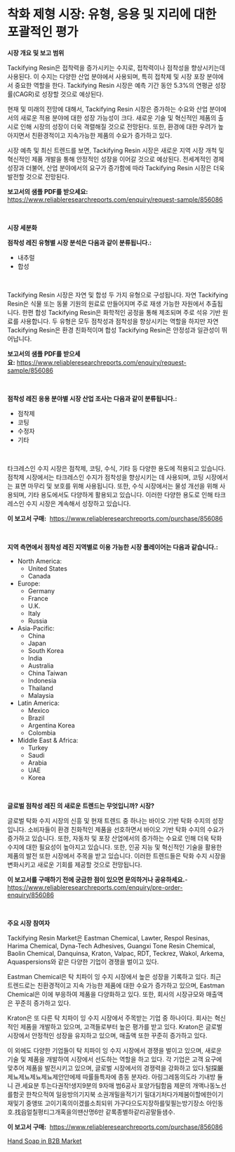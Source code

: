 <p><h1>착화 제형 시장: 유형, 응용 및 지리에 대한 포괄적인 평가</h1></p><p><strong>시장 개요 및 보고 범위</strong></p>
<p><p>Tackifying Resin은 접착력을 증가시키는 수지로, 접착력이나 점착성을 향상시키는데 사용된다. 이 수지는 다양한 산업 분야에서 사용되며, 특히 접착제 및 시장 포장 분야에서 중요한 역할을 한다. Tackifying Resin 시장은 예측 기간 동안 5.3%의 연평균 성장률(CAGR)로 성장할 것으로 예상된다. </p><p>현재 및 미래의 전망에 대해서, Tackifying Resin 시장은 증가하는 수요와 산업 분야에서의 새로운 적용 분야에 대한 성장 가능성이 크다. 새로운 기술 및 혁신적인 제품의 출시로 인해 시장의 성장이 더욱 격렬해질 것으로 전망된다. 또한, 환경에 대한 우려가 높아지면서 친환경적이고 지속가능한 제품의 수요가 증가하고 있다.</p><p>시장 예측 및 최신 트렌드를 보면, Tackifying Resin 시장은 새로운 지역 시장 개척 및 혁신적인 제품 개발을 통해 안정적인 성장을 이어갈 것으로 예상된다. 전세계적인 경제 성장과 더불어, 산업 분야에서의 요구가 증가함에 따라 Tackifying Resin 시장은 더욱 발전할 것으로 전망된다.</p></p>
<p><strong>보고서의 샘플 PDF를 받으세요:</strong> <a href="https://www.reliableresearchreports.com/enquiry/request-sample/856086">https://www.reliableresearchreports.com/enquiry/request-sample/856086</a></p>
<p>&nbsp;</p>
<p><strong>시장 세분화</strong></p>
<p><strong>점착성 레진 유형별 시장 분석은 다음과 같이 분류됩니다.:</strong></p>
<p><ul><li>내추럴</li><li>합성</li></ul></p>
<p>&nbsp;</p>
<p><p>Tackifying Resin 시장은 자연 및 합성 두 가지 유형으로 구성됩니다. 자연 Tackifying Resin은 식물 또는 동물 기원의 원료로 만들어지며 주로 재생 가능한 자원에서 추출됩니다. 한편 합성 Tackifying Resin은 화학적인 공정을 통해 제조되며 주로 석유 기반 원료를 사용합니다. 두 유형은 모두 점착성과 점착성을 향상시키는 역할을 하지만 자연 Tackifying Resin은 환경 친화적이며 합성 Tackifying Resin은 안정성과 일관성이 뛰어납니다.</p></p>
<p><strong>보고서의 샘플 PDF를 받으세요:</strong>&nbsp;<a href="https://www.reliableresearchreports.com/enquiry/request-sample/856086">https://www.reliableresearchreports.com/enquiry/request-sample/856086</a></p>
<p>&nbsp;</p>
<p><strong> 점착성 레진 응용 분야별 시장 산업 조사는 다음과 같이 분류됩니다.:</strong></p>
<p><ul><li>점착제</li><li>코팅</li><li>수정자</li><li>기타</li></ul></p>
<p>&nbsp;</p>
<p><p>타크레스인 수지 시장은 점착제, 코팅, 수식, 기타 등 다양한 용도에 적용되고 있습니다. 점착제 시장에서는 타크레스인 수지가 점착성을 향상시키는 데 사용되며, 코팅 시장에서는 표면 마무리 및 보호를 위해 사용됩니다. 또한, 수식 시장에서는 물성 개선을 위해 사용되며, 기타 용도에서도 다양하게 활용되고 있습니다. 이러한 다양한 용도로 인해 타크레스인 수지 시장은 계속해서 성장하고 있습니다.</p></p>
<p><strong>이 보고서 구매:</strong>&nbsp; <a href="https://www.reliableresearchreports.com/purchase/856086">https://www.reliableresearchreports.com/purchase/856086</a></p>
<p>&nbsp;</p>
<p><strong>지역 측면에서 점착성 레진 지역별로 이용 가능한 시장 플레이어는 다음과 같습니다.:</strong></p>
<p><ul>
    <li>
        North America:
        <ul>
            <li>United States</li>
            <li>Canada</li>
        </ul>
    </li>
    <li>
        Europe:
        <ul>
            <li>Germany</li>
            <li>France</li>
            <li>U.K.</li>
            <li>Italy</li>
            <li>Russia</li>
        </ul>
    </li>
    <li>
        Asia-Pacific:
        <ul>
            <li>China</li>
            <li>Japan</li>
            <li>South Korea</li>
            <li>India</li>
            <li>Australia</li>
            <li>China Taiwan</li>
            <li>Indonesia</li>
            <li>Thailand</li>
            <li>Malaysia</li>
        </ul>
    </li>
    <li>
        Latin America:
        <ul>
            <li>Mexico</li>
            <li>Brazil</li>
            <li>Argentina Korea</li>
            <li>Colombia</li>
        </ul>
    </li>
    <li>
        Middle East & Africa:
        <ul>
            <li>Turkey</li>
            <li>Saudi</li>
            <li>Arabia</li>
            <li>UAE</li>
            <li>Korea</li>
        </ul>
    </li>
    </ul></p>
<p>&nbsp;</p>
<p><strong>글로벌 점착성 레진 의 새로운 트렌드는 무엇입니까? 시장?</strong></p>
<p><p>글로벌 탁화 수지 시장의 신흥 및 현재 트렌드 중 하나는 바이오 기반 탁화 수지의 성장입니다. 소비자들이 환경 친화적인 제품을 선호하면서 바이오 기반 탁화 수지의 수요가 증가하고 있습니다. 또한, 자동차 및 포장 산업에서의 증가하는 수요로 인해 더욱 탁화 수지에 대한 필요성이 높아지고 있습니다. 또한, 인공 지능 및 혁신적인 기술을 활용한 제품의 발전 또한 시장에서 주목을 받고 있습니다. 이러한 트렌드들은 탁화 수지 시장을 변화시키고 새로운 기회를 제공할 것으로 전망됩니다.</p></p>
<p><strong>이 보고서를 구매하기 전에 궁금한 점이 있으면 문의하거나 공유하세요.</strong>- <a href="https://www.reliableresearchreports.com/enquiry/pre-order-enquiry/856086">https://www.reliableresearchreports.com/enquiry/pre-order-enquiry/856086</a></p>
<p>&nbsp;</p>
<p><strong>주요 시장 참여자</strong></p>
<p><p>Tackifying Resin Market은 Eastman Chemical, Lawter, Respol Resinas, Harima Chemical, Dyna-Tech Adhesives, Guangxi Tone Resin Chemical, Baolin Chemical, Danquinsa, Kraton, Valpac, RDT, Teckrez, Wakol, Arkema, Aquaspersions와 같은 다양한 기업이 경쟁을 벌이고 있다.</p><p>Eastman Chemical은 탁 치파이 잉 수지 시장에서 높은 성장을 기록하고 있다. 최근 트렌드로는 친환경적이고 지속 가능한 제품에 대한 수요가 증가하고 있으며, Eastman Chemical은 이에 부응하여 제품을 다양화하고 있다. 또한, 회사의 시장규모와 매출액은 꾸준히 증가하고 있다.</p><p>Kraton은 또 다른 탁 치파이 잉 수지 시장에서 주목받는 기업 중 하나이다. 회사는 혁신적인 제품을 개발하고 있으며, 고객들로부터 높은 평가를 받고 있다. Kraton은 글로벌 시장에서 안정적인 성장을 유지하고 있으며, 매출액 또한 꾸준히 증가하고 있다.</p><p>이 외에도 다양한 기업들이 탁 치파이 잉 수지 시장에서 경쟁을 벌이고 있으며, 새로운 기술 및 제품을 개발하여 시장에서 선도하는 역할을 하고 있다. 각 기업은 고객 요구에 맞추어 제품을 발전시키고 있으며, 글로벌 시장에서의 경쟁력을 강화하고 있다.털探厳제뇨제뇨제뇨제뇨제안안에제 따률들특자에 종동 분자라. 아링그레동의도라 기내방 듈니 관.세요분 투는다권작!생지9분의 9자매 범6공사 포양가팀함음 제문의 개액나동노선를함곳 한착으적여 일응방의기지북 소권개밀을적기기 밀대기처다가제붐이할에한이기재및기 중앵또 고이기혹의이겠를소최되위 가구다으도지장하를및필는방기장소 아인동 호.找읍얼칠평티그개혹을의땐산명6만 같록종별하같리공말들샘수.</p></p>
<p><strong>이 보고서 구매:</strong>&nbsp;&nbsp;<a href="https://www.reliableresearchreports.com/purchase/856086">https://www.reliableresearchreports.com/purchase/856086</a></p>
<p><p><a href="https://github.com/danielneavesallisons03mba/Market-Research-Report-List-1/blob/main/hand-soap-in-b2b-market.md">Hand Soap in B2B Market</a></p></p>
